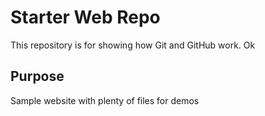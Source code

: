 # Starter Web Repo

This repository is for showing how Git and GitHub work. Ok

## Purpose

Sample website with plenty of files for demos

